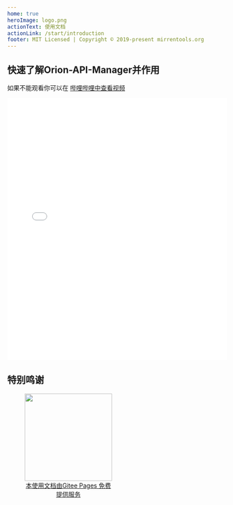 ```yaml
---
home: true
heroImage: logo.png
actionText: 使用文档
actionLink: /start/introduction
footer: MIT Licensed | Copyright © 2019-present mirrentools.org
---
```

## 快速了解Orion-API-Manager并作用
如果不能观看你可以在 [哔哩哔哩中查看视频](https://www.bilibili.com/video/av76507691/)

<iframe src="//player.bilibili.com/player.html?aid=76507691&cid=130869495&page=1" width='100%' height='600px' scrolling="no" border="0" frameborder="no" framespacing="0" allowfullscreen="true"></iframe>


## 特别鸣谢
<div style="display: flex;flex-wrap: wrap;">
	<div style="max-width: 200px;text-align: center;margin-left: 40px;">
		<a href="https://gitee.com/" target="_blank">
			<div>
				<img src="gitee_logo.png" style="width: 200px;">
			</div>
			本使用文档由Gitee Pages 免费提供服务
		</a>
	</div>
	
</div>
<div style="height:40px"></div>